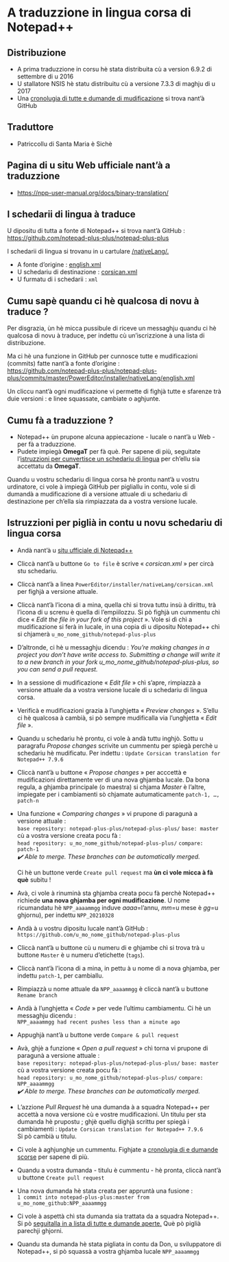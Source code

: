 # A traduzzione in lingua corsa di Notepad++

## Distribuzione
 - A prima traduzzione in corsu hè stata distribuita cù a version 6.9.2 di settembre di u 2016
 - U stallatore NSIS hè statu distribuitu cù a versione 7.3.3 di maghju di u 2017
 - Una [cronolugia di tutte e dumande di mudificazione](https://github.com/notepad-plus-plus/notepad-plus-plus/pulls?utf8=%E2%9C%93&q=is%3Apr+corsican) si trova nant’à GitHub
## Traduttore
 - Patriccollu di Santa Maria è Sichè

## Pagina di u situ Web ufficiale nant’à a traduzzione
 - https://npp-user-manual.org/docs/binary-translation/

## I schedarii di lingua à traduce

U dipositu di tutta a fonte di Notepad++ si trova nant’à GitHub :  
   https://github.com/notepad-plus-plus/notepad-plus-plus

I schedarii di lingua si trovanu in u cartulare [/nativeLang/.](https://github.com/notepad-plus-plus/notepad-plus-plus/tree/master/PowerEditor/installer/nativeLang)

- A fonte d’origine : [english.xml](https://github.com/notepad-plus-plus/notepad-plus-plus/blob/master/PowerEditor/installer/nativeLang/english.xml)
- U schedariu di destinazione : [corsican.xml](https://github.com/notepad-plus-plus/notepad-plus-plus/blob/master/PowerEditor/installer/nativeLang/corsican.xml)
- U furmatu di i schedarii : `xml`

## Cumu sapè quandu ci hè qualcosa di novu à traduce ?
Per disgrazia, ùn hè micca pussibule di riceve un messaghju quandu ci hè qualcosa di novu à traduce, per indettu cù un’iscrizzione à una lista di distribuzione.  

Ma ci hè una funzione in GitHub per cunnosce tutte e mudificazioni (commits) fatte nant’à a fonte d’origine :  
https://github.com/notepad-plus-plus/notepad-plus-plus/commits/master/PowerEditor/installer/nativeLang/english.xml
  
Un cliccu nant’à ogni mudificazione vi permette di fighjà tutte e sfarenze trà duie versioni : e linee squassate, cambiate o aghjunte.

## Cumu fà a traduzzione ?
- Notepad++ ùn prupone alcuna appiecazione - lucale o nant’à u Web - per fà a traduzzione.
- Pudete impiegà __OmegaT__ per fà què. Per sapene di più, seguitate l’[istruzzioni per cunvertisce un schedariu di lingua](https://github.com/Patriccollu/Lingua_Corsa-Infurmatica/blob/master/Prughjetti/Notepad%2B%2B/Cunversione.md) per ch’ellu sia accettatu da  __OmegaT__.  

Quandu u vostru schedariu di lingua corsa hè prontu nant’à u vostru urdinatore, ci vole à impiegà GitHub per pigliallu in contu, vole si dì dumandà a mudificazione di a versione attuale di u schedariu di destinazione per ch’ella sia rimpiazzata da a vostra versione lucale.

## Istruzzioni per piglià in contu u novu schedariu di lingua corsa

- Andà nant’à u [situ ufficiale di Notepad++](https://github.com/notepad-plus-plus/notepad-plus-plus)

- Cliccà nant’à u buttone `Go to file` è scrive « _corsican.xml_ » per circà stu schedariu.

- Cliccà nant’à a linea `PowerEditor/installer/nativeLang/corsican.xml` per fighjà a versione attuale.

- Cliccà nant’à l’icona di a mina, quella chì si trova tuttu insù à dirittu, trà l’icona di u screnu è quella di l’empiilozzu. Si pò fighjà un cummentu chì dice « _Edit the file in your fork of this project_ ». Vole si dì chì a mudificazione si ferà in lucale, in una copia di u dipositu Notepad++ chì si chjamerà `u_mo_nome_github/notepad-plus-plus`

- D’altronde, ci hè u messaghju dicendu : _You’re making changes in a project you don’t have write access to. Submitting a change will write it to a new branch in your fork u_mo_nome_github/notepad-plus-plus, so you can send a pull request._

- In a sessione di mudificazione « _Edit file_ » chì s’apre, rimpiazzà a versione attuale da a vostra versione lucale di u schedariu di lingua corsa.

- Verificà e mudificazioni grazia à l’unghjetta « _Preview changes_ ». S’ellu ci hè qualcosa à cambià, si pò sempre mudificalla via l’unghjetta « _Edit file_ ».

- Quandu u schedariu hè prontu, ci vole à andà tuttu inghjò. Sottu u paragrafu _Propose changes_ scrivite un cummentu per spiegà perchè u schedariu hè mudificatu. Per indettu : `Update Corsican translation for Notepad++ 7.9.6`

- Cliccà nant’à u buttone « _Propose changes_ » per acccettà e mudificazioni direttamente ver di una nova ghjamba lucale. Da bona regula, a ghjamba principale (o maestra) si chjama _Master_ è l’altre, impiegate per i cambiamenti sò chjamate autumaticamente `patch-1, …, patch-n`

- Una funzione « _Comparing changes_ » vi prupone di paragunà a versione attuale :  
  `base repository: notepad-plus-plus/notepad-plus-plus/` `base: master`  
cù a vostra versione creata pocu fà :  
  `head repository: u_mo_nome_github/notepad-plus-plus/` `compare: patch-1`  
  _✔️ Able to merge. These branches can be automatically merged._  

  Ci hè un buttone verde `Create pull request` ma __ùn ci vole micca à fà què__ subitu !

- Avà, ci vole à rinuminà sta ghjamba creata pocu fà perchè Notepad++ richiede __una nova ghjamba per ogni mudificazione__. U nome ricumandatu hè `NPP_aaaammgg` induve _aaaa_=l’annu, _mm_=u mese è _gg_=u ghjornu), per indettu `NPP_20210328`

- Andà à u vostru dipositu lucale nant’à GitHub : `https://github.com/u_mo_nome_github/notepad-plus-plus`

- Cliccà nant’à u buttone cù u numeru di e ghjambe chì si trova trà u buttone `Master` è u numeru d’etichette (`tags`).

- Cliccà nant’à l’icona di a mina, in pettu à u nome di a nova ghjamba, per indettu `patch-1`, per cambiallu.

- Rimpiazzà u nome attuale da `NPP_aaaammgg` è cliccà nant’à u buttone `Rename branch`

- Andà à l’unghjetta « _Code_ » per vede l’ultimu cambiamentu. Ci hè un messaghju dicendu :  
  `NPP_aaaammgg had recent pushes less than a minute ago`

- Appughjà nant’à u buttone verde `Compare & pull request`

- Avà, ghjè a funzione « _Open a pull request_ » chì torna vi prupone di paragunà a versione attuale :  
  `base repository: notepad-plus-plus/notepad-plus-plus/` `base: master`  
  cù a vostra versione creata pocu fà :  
  `head repository: u_mo_nome_github/notepad-plus-plus/` `compare: NPP_aaaammgg`  
  _✔️ Able to merge. These branches can be automatically merged._  

- L’azzione _Pull Request_ hè una dumanda à a squadra Notepad++ per accettà a nova versione cù e vostre mudificazioni. Un titulu per sta dumanda hè prupostu ; ghjè quellu dighjà scrittu per spiegà i cambiamenti : `Update Corsican translation for Notepad++ 7.9.6`  
  Si pò cambià u titulu.

- Ci vole à aghjunghje un cummentu. Fighjate a [cronolugia di e dumande scorse](https://github.com/notepad-plus-plus/notepad-plus-plus/pulls?utf8=%E2%9C%93&q=is%3Apr+corsican) per sapene di più.

- Quandu a vostra dumanda - titulu è cummentu - hè pronta, cliccà nant’à u buttone `Create pull request`

- Una nova dumanda hè stata creata per appruntà una fusione :  
  `1 commit into notepad-plus-plus:master from u_mo_nome_github:NPP_aaaammgg`

- Ci vole à aspettà chì sta dumanda sia trattata da a squadra Notepad++. Si pò [seguitalla in a lista di tutte e dumande aperte.](https://github.com/notepad-plus-plus/notepad-plus-plus/pulls) Què pò piglià parechji ghjorni.

- Quandu sta dumanda hè stata pigliata in contu da Don, u sviluppatore di Notepad++, si pò squassà a vostra ghjamba lucale `NPP_aaaammgg`

